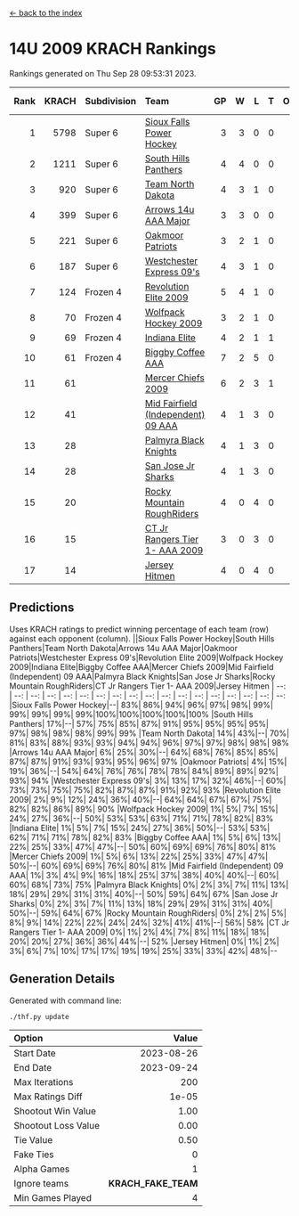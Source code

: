 [<- back to the index](readme.md)
# 14U 2009 KRACH Rankings
Rankings generated on Thu Sep 28 09:53:31 2023.

Rank|KRACH|Subdivision|Team|GP|W|L|T|OTW|OTL|SoS|Exp Wins|Win Diff
---:|---:|:---|:---|---:|---:|---:|---:|---:|---:|---:|---:|---:
1|5798|Super 6|[Sioux Falls Power Hockey](https://gamesheetstats.com/seasons/3664/teams/140999/schedule)|3|3|0|0|0|0|253|3.8|-0.0
2|1211|Super 6|[South Hills Panthers](https://gamesheetstats.com/seasons/3664/teams/160166/schedule)|4|4|0|0|0|0|38|4.9|0.0
3|920|Super 6|[Team North Dakota](https://gamesheetstats.com/seasons/3664/teams/141001/schedule)|4|3|1|0|0|0|1222|3.8|-0.0
4|399|Super 6|[Arrows 14u  AAA Major](https://gamesheetstats.com/seasons/3664/teams/140993/schedule)|3|3|0|0|0|0|15|3.9|0.0
5|221|Super 6|[Oakmoor Patriots](https://gamesheetstats.com/seasons/3664/teams/141002/schedule)|3|2|1|0|1|0|253|2.8|-0.0
6|187|Super 6|[Westchester Express 09's](https://gamesheetstats.com/seasons/3664/teams/140992/schedule)|4|3|1|0|0|1|68|3.9|0.0
7|124|Frozen 4|[Revolution Elite 2009](https://gamesheetstats.com/seasons/3664/teams/140996/schedule)|5|4|1|0|0|0|31|4.9|0.0
8|70|Frozen 4|[Wolfpack Hockey 2009](https://gamesheetstats.com/seasons/3664/teams/140986/schedule)|3|2|1|0|0|1|32|2.9|0.0
9|69|Frozen 4|[Indiana Elite](https://gamesheetstats.com/seasons/3664/teams/144344/schedule)|4|2|1|1|0|0|38|3.4|0.0
10|61|Frozen 4|[Biggby Coffee AAA](https://gamesheetstats.com/seasons/3664/teams/144343/schedule)|7|2|5|0|0|1|1040|2.8|-0.0
11|61||[Mercer Chiefs 2009](https://gamesheetstats.com/seasons/3664/teams/140987/schedule)|6|2|3|1|1|0|225|3.4|0.0
12|41||[Mid Fairfield (Independent) 09 AAA](https://gamesheetstats.com/seasons/3664/teams/140981/schedule)|4|1|3|0|0|0|103|1.9|0.0
13|28||[Palmyra Black Knights](https://gamesheetstats.com/seasons/3664/teams/140997/schedule)|4|1|3|0|0|0|276|1.9|0.0
14|28||[San Jose Jr Sharks](https://gamesheetstats.com/seasons/3664/teams/141003/schedule)|4|1|3|0|0|0|276|1.9|0.0
15|20||[Rocky Mountain RoughRiders](https://gamesheetstats.com/seasons/3664/teams/144346/schedule)|4|0|4|0|0|0|1427|0.8|-0.0
16|15||[CT Jr Rangers Tier 1- AAA 2009](https://gamesheetstats.com/seasons/3664/teams/140983/schedule)|3|0|3|0|0|0|220|0.9|0.0
17|14||[Jersey Hitmen](https://gamesheetstats.com/seasons/3664/teams/140988/schedule)|4|0|4|0|0|0|162|0.9|0.0

## Predictions
Uses KRACH ratings to predict winning percentage of each team (row) against each opponent (column).
||Sioux Falls Power Hockey|South Hills Panthers|Team North Dakota|Arrows 14u  AAA Major|Oakmoor Patriots|Westchester Express 09's|Revolution Elite 2009|Wolfpack Hockey 2009|Indiana Elite|Biggby Coffee AAA|Mercer Chiefs 2009|Mid Fairfield (Independent) 09 AAA|Palmyra Black Knights|San Jose Jr Sharks|Rocky Mountain RoughRiders|CT Jr Rangers Tier 1- AAA 2009|Jersey Hitmen
| --: | --: | --: | --: | --: | --: | --: | --: | --: | --: | --: | --: | --: | --: | --: | --: | --: | --: 
|Sioux Falls Power Hockey|--| 83%| 86%| 94%| 96%| 97%| 98%| 99%| 99%| 99%| 99%| 99%|100%|100%|100%|100%|100%
|South Hills Panthers| 17%|--| 57%| 75%| 85%| 87%| 91%| 95%| 95%| 95%| 95%| 97%| 98%| 98%| 98%| 99%| 99%
|Team North Dakota| 14%| 43%|--| 70%| 81%| 83%| 88%| 93%| 93%| 94%| 94%| 96%| 97%| 97%| 98%| 98%| 98%
|Arrows 14u  AAA Major|  6%| 25%| 30%|--| 64%| 68%| 76%| 85%| 85%| 87%| 87%| 91%| 93%| 93%| 95%| 96%| 97%
|Oakmoor Patriots|  4%| 15%| 19%| 36%|--| 54%| 64%| 76%| 76%| 78%| 78%| 84%| 89%| 89%| 92%| 93%| 94%
|Westchester Express 09's|  3%| 13%| 17%| 32%| 46%|--| 60%| 73%| 73%| 75%| 75%| 82%| 87%| 87%| 91%| 92%| 93%
|Revolution Elite 2009|  2%|  9%| 12%| 24%| 36%| 40%|--| 64%| 64%| 67%| 67%| 75%| 82%| 82%| 86%| 89%| 90%
|Wolfpack Hockey 2009|  1%|  5%|  7%| 15%| 24%| 27%| 36%|--| 50%| 53%| 53%| 63%| 71%| 71%| 78%| 82%| 83%
|Indiana Elite|  1%|  5%|  7%| 15%| 24%| 27%| 36%| 50%|--| 53%| 53%| 62%| 71%| 71%| 78%| 82%| 83%
|Biggby Coffee AAA|  1%|  5%|  6%| 13%| 22%| 25%| 33%| 47%| 47%|--| 50%| 60%| 69%| 69%| 76%| 80%| 81%
|Mercer Chiefs 2009|  1%|  5%|  6%| 13%| 22%| 25%| 33%| 47%| 47%| 50%|--| 60%| 69%| 69%| 76%| 80%| 81%
|Mid Fairfield (Independent) 09 AAA|  1%|  3%|  4%|  9%| 16%| 18%| 25%| 37%| 38%| 40%| 40%|--| 60%| 60%| 68%| 73%| 75%
|Palmyra Black Knights|  0%|  2%|  3%|  7%| 11%| 13%| 18%| 29%| 29%| 31%| 31%| 40%|--| 50%| 59%| 64%| 67%
|San Jose Jr Sharks|  0%|  2%|  3%|  7%| 11%| 13%| 18%| 29%| 29%| 31%| 31%| 40%| 50%|--| 59%| 64%| 67%
|Rocky Mountain RoughRiders|  0%|  2%|  2%|  5%|  8%|  9%| 14%| 22%| 22%| 24%| 24%| 32%| 41%| 41%|--| 56%| 58%
|CT Jr Rangers Tier 1- AAA 2009|  0%|  1%|  2%|  4%|  7%|  8%| 11%| 18%| 18%| 20%| 20%| 27%| 36%| 36%| 44%|--| 52%
|Jersey Hitmen|  0%|  1%|  2%|  3%|  6%|  7%| 10%| 17%| 17%| 19%| 19%| 25%| 33%| 33%| 42%| 48%|--

## Generation Details

Generated with command line:
```
./thf.py update
```

| Option | Value |
| :----- | ----: |
| Start Date | 2023-08-26 |
| End Date | 2023-09-24 |
| Max Iterations | 200 |
| Max Ratings Diff | 1e-05 |
| Shootout Win Value | 1.00 |
| Shootout Loss Value | 0.00 |
| Tie Value | 0.50 |
| Fake Ties | 0 |
| Alpha Games | 1 |
| Ignore teams | __KRACH_FAKE_TEAM__ |
| Min Games Played | 4 |

